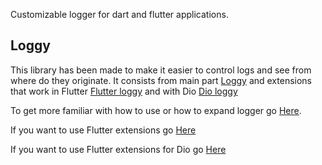 Customizable logger for dart and flutter applications.


## Loggy

This library has been made to make it easier to control logs and see from where do they originate.
It consists from main part [Loggy](loggy/README.md) and extensions that work in Flutter [Flutter loggy](flutter_loggy/README.md) and with Dio [Dio loggy](flutter_loggy_dio/README.md) 

To get more familiar with how to use or how to expand logger go [Here](loggy/README.md).

If you want to use Flutter extensions go [Here](flutter_loggy/README.md)

If you want to use Flutter extensions for Dio go [Here](flutter_loggy_dio/README.md)